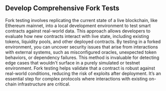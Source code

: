 ## Develop Comprehensive Fork Tests

Fork testing involves replicating the current state of a live blockchain, like Ethereum mainnet, into a local development environment to test smart contracts against real-world data. This approach allows developers to evaluate how new contracts interact with live state, including existing tokens, liquidity pools, and other deployed contracts. By testing in a forked environment, you can uncover security issues that arise from interactions with external systems, such as misconfigured oracles, unexpected token behaviors, or dependency failures.
This method is invaluable for detecting edge cases that wouldn't surface in a purely simulated or testnet environment. Fork testing helps validate that a contract is robust against real-world conditions, reducing the risk of exploits after deployment. It’s an essential step for complex protocols where interactions with existing on-chain infrastructure are critical.
